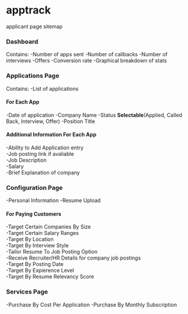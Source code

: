 # apptrack


applicant page 
sitemap  
<h3>Dashboard</h3>
Contains: 
-Number of apps sent 
-Number of callbacks
-Number of interviews
-Offers
-Conversion rate
-Graphical breakdown of stats
<h3>Applications Page</h3>
Contains: 
-List of applications 
<h4>For Each App</h4>
-Date of application 
-Company Name 
-Status <b>Selectable</b>(Applied, Called Back, Interview, Offer)
-Position Title 
<h4>Additional Information For Each App</h4>

-Ability to Add Application entry 
<br>
-Job posting link if avaliable
<br>
-Job Description 
<br>
-Salary 
<br>
-Brief Explanation of company 
<br>
<h3>Configuration Page</h3>
-Personal Information 
-Resume Upload 
<h4>For Paying Customers</h4>
-Target Certain Companies By Size 
<br>
-Target Certain Salary Ranges 
<br>
-Target By Location 
<br>
-Target By Interview Style
<br>
-Tailor Resume To Job Posting Option 
<br>
-Receive Recruiter/HR Details for company job postings
<br>
-Target By Posting Date
<br>
-Target By Expierence Level 
<br>
-Target By Resume Relevancy Score 
<br>
<h3>Services Page</h3>
-Purchase By Cost Per Application
-Purchase By Monthly Subscription

